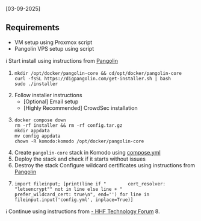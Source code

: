 [03-09-2025]
## Requirements
- VM setup using Proxmox script
- Pangolin VPS setup using script

ℹ️ Start install using instructions from [Pangolin](https://docs.digpangolin.com/self-host/quick-install)
1. ```
   mkdir /opt/docker/pangolin-core && cd/opt/docker/pangolin-core
   curl -fsSL https://digpangolin.com/get-installer.sh | bash
   sudo ./installer
   ```
2. Follow installer instructions
   - [Optional] Email setup
   - [Highly Recommended] CrowdSec installation
3. ```
   docker compose down
   rm -rf installer && rm -rf config.tar.gz
   mkdir appdata
   mv config appdata
   chown -R komodo:komodo /opt/docker/pangolin-core
   ```
4. Create `pangolin-core` stack in Komodo using [compose.yml](https://github.com/platnub/titan-server/blob/main/docker/containers/pangolin/compose.yml)
5. Deploy the stack and check if it starts without issues
6. Destroy the stack
Configure wildcard certificates using instructions from [Pangolin]()
7. ```
   import fileinput; [print(line if "        cert_resolver: "letsencrypt"" not in line else line + "        prefer_wildcard_cert: true\n", end='') for line in fileinput.input('config.yml', inplace=True)]
   ```
ℹ️ Continue using instructions from [ - HHF Technology Forum](https://forum.hhf.technology/t/crowdsec-manager-for-pangolin-user-guide/579)
8. 
